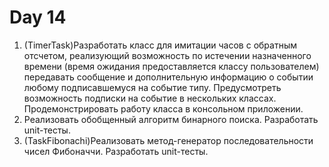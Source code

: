 # Day 14
1) (TimerTask)Разработать класс для имитации часов с обратным отсчетом, реализующий возможность по истечении назначенного времени (время ожидания предоставляется классу пользователем) передавать сообщение и дополнительную информацию о событии любому подписавшемуся на событие типу. Предусмотреть возможность подписки на событие в нескольких классах. Продемонстрировать работу класса в консольном приложении.
2) Реализовать обобщенный алгоритм бинарного поиска. Разработать unit-тесты.
3) (TaskFibonachi)Реализовать метод-генератор последовательности чисел Фибоначчи. Разработать unit-тесты.

